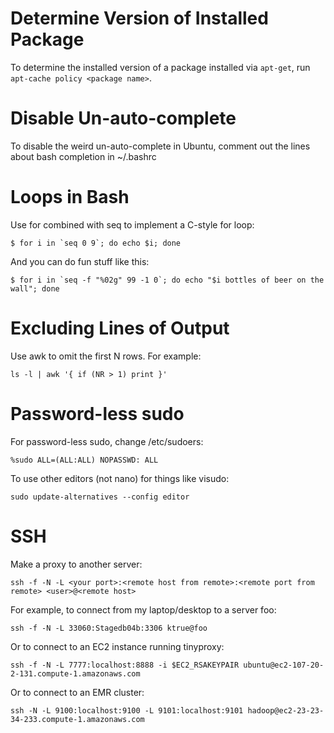 Determine Version of Installed Package
====

To determine the installed version of a package installed via `apt-get`, run `apt-cache policy <package name>`.

Disable Un-auto-complete
====

To disable the weird un-auto-complete in Ubuntu, comment out the lines about bash completion in ~/.bashrc

Loops in Bash
====

Use for combined with seq to implement a C-style for loop:

    $ for i in `seq 0 9`; do echo $i; done

And you can do fun stuff like this:

    $ for i in `seq -f "%02g" 99 -1 0`; do echo "$i bottles of beer on the wall"; done

Excluding Lines of Output
====

Use awk to omit the first N rows. For example:

    ls -l | awk '{ if (NR > 1) print }'

Password-less sudo
====

For password-less sudo, change /etc/sudoers:

    %sudo ALL=(ALL:ALL) NOPASSWD: ALL 

To use other editors (not nano) for things like visudo:

    sudo update-alternatives --config editor 

SSH
====

Make a proxy to another server:

    ssh -f -N -L <your port>:<remote host from remote>:<remote port from remote> <user>@<remote host> 

For example, to connect from my laptop/desktop to a server foo:

    ssh -f -N -L 33060:Stagedb04b:3306 ktrue@foo 

Or to connect to an EC2 instance running tinyproxy:

    ssh -f -N -L 7777:localhost:8888 -i $EC2_RSAKEYPAIR ubuntu@ec2-107-20-2-131.compute-1.amazonaws.com 

Or to connect to an EMR cluster:

    ssh -N -L 9100:localhost:9100 -L 9101:localhost:9101 hadoop@ec2-23-23-34-233.compute-1.amazonaws.com
